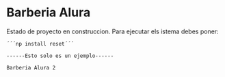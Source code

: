 <h1>Barberia Alura</h1>
Estado de proyecto en construccion.
Para ejecutar els istema debes poner:
    
    ´´´np install reset´´´

    ------Esto solo es un ejemplo------

    Barberia Alura 2
